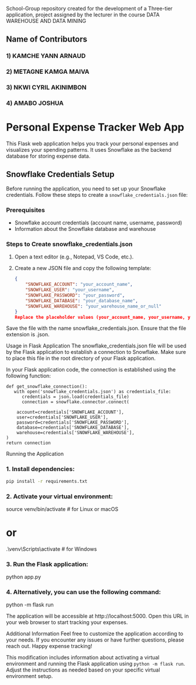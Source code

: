 School-Group repository created for the development of a Three-tier application, project assigned by the lecturer in the course DATA WAREHOUSE AND DATA MINING 
## Name of Contributors 
### 1) KAMCHE YANN ARNAUD 
### 2) METAGNE KAMGA MAIVA
### 3) NKWI CYRIL AKINIMBON
### 4) AMABO JOSHUA

# Personal Expense Tracker Web App

This Flask web application helps you track your personal expenses and visualizes your spending patterns. It uses Snowflake as the backend database for storing expense data.

## Snowflake Credentials Setup

Before running the application, you need to set up your Snowflake credentials. Follow these steps to create a `snowflake_credentials.json` file:

### Prerequisites

- Snowflake account credentials (account name, username, password)
- Information about the Snowflake database and warehouse

### Steps to Create snowflake_credentials.json

1. Open a text editor (e.g., Notepad, VS Code, etc.).

2. Create a new JSON file and copy the following template:

   ```json
   {
       "SNOWFLAKE_ACCOUNT": "your_account_name",
       "SNOWFLAKE_USER": "your_username",
       "SNOWFLAKE_PASSWORD": "your_password",
       "SNOWFLAKE_DATABASE": "your_database_name",
       "SNOWFLAKE_WAREHOUSE": "your_warehouse_name_or_null"
   }
   Replace the placeholder values (your_account_name, your_username, your_password, your_database_name, your_warehouse_name_or_null) with your actual Snowflake credentials. The SNOWFLAKE_WAREHOUSE can be set to null if not applicable.

Save the file with the name snowflake_credentials.json. Ensure that the file extension is .json.

Usage in Flask Application
The snowflake_credentials.json file will be used by the Flask application to establish a connection to Snowflake. Make sure to place this file in the root directory of your Flask application.

In your Flask application code, the connection is established using the following function:

    def get_snowflake_connection():
       with open('snowflake_credentials.json') as credentials_file:
          credentials = json.load(credentials_file)
          connection = snowflake.connector.connect(
    
        account=credentials['SNOWFLAKE_ACCOUNT'],
        user=credentials['SNOWFLAKE_USER'],
        password=credentials['SNOWFLAKE_PASSWORD'],
        database=credentials['SNOWFLAKE_DATABASE'],
        warehouse=credentials['SNOWFLAKE_WAREHOUSE'],
    )
    return connection

Running the Application
### 1. Install dependencies:
```bash
pip install -r requirements.txt
```

### 2. Activate your virtual environment:
source venv/bin/activate  # for Linux or macOS
# or
.\venv\Scripts\activate   # for Windows

### 3. Run the Flask application:
python app.py

### 4. Alternatively, you can use the following command:
   python -m flask run
   
The application will be accessible at http://localhost:5000. Open this URL in your web browser to start tracking your expenses.

Additional Information
Feel free to customize the application according to your needs.
If you encounter any issues or have further questions, please reach out.
Happy expense tracking!

This modification includes information about activating a virtual environment and running the Flask application using `python -m flask run`. Adjust the instructions as needed based on your specific virtual environment setup.

